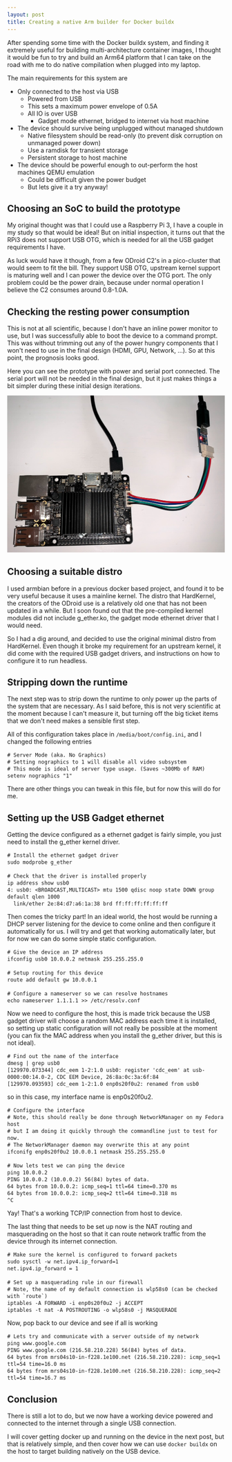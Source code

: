 ```yaml
---
layout: post
title: Creating a native Arm builder for Docker buildx
---
```


After spending some time with the Docker buildx system, and finding it extremely useful for building multi-architecture container images, I thought it would be fun to try and build an Arm64 platform that I can take on the road with me to do native compilation when plugged into my laptop.

The main requirements for this system are
* Only connected to the host via USB
  * Powered from USB
  * This sets a maximum power envelope of 0.5A
  * All IO is over USB
    * Gadget mode ethernet, bridged to internet via host machine
* The device should survive being unplugged without managed shutdown
  * Native filesystem should be read-only (to prevent disk corruption on unmanaged power down)
  * Use a ramdisk for transient storage
  * Persistent storage to host machine
* The device should be powerful enough to out-perform the host machines QEMU emulation
  * Could be difficult given the power budget
  * But lets give it a try anyway!

## Choosing an SoC to build the prototype
My original thought was that I could use a Raspberry Pi 3, I have a couple in my study so that would be ideal!  But on initial inspection, it turns out that the RPi3 does not support USB OTG, which is needed for all the USB gadget requirements I have.

As luck would have it though, from a few ODroid C2's in a pico-cluster that would seem to fit the bill.  They support USB OTG, upstream kernel support is maturing well and I can power the device over the OTG port.  The only problem could be the power drain, because under normal operation I believe the C2 consumes around 0.8-1.0A.

## Checking the resting power consumption
This is not at all scientific, because I don't have an inline power monitor to use, but I was successfully able to boot the device to a command prompt.  This was without trimming out any of the power hungry components that I won't need to use in the final design (HDMI, GPU, Network, ...).  So at this point, the prognosis looks good.

Here you can see the prototype with power and serial port connected.  The serial port will not be needed in the final design, but it just makes things a bit simpler during these initial design iterations.

![ODroidC2 prototype](/images/posts/Odroid.jpg)

## Choosing a suitable distro
I used armbian before in a previous docker based project, and found it to be very useful because it uses a mainline kernel.  The distro that HardKernel, the creators of the ODroid use is a relatively old one that has not been updated in a while.  But I soon found out that the pre-compiled kernel modules did not include g_ether.ko, the gadget mode ethernet driver that I would need.

So I had a dig around, and decided to use the original minimal distro from HardKernel.  Even though it broke my requirement for an upstream kernel, it did come with the required USB gadget drivers, and instructions on how to configure it to run headless.

## Stripping down the runtime
The next step was to strip down the runtime to only power up the parts of the system that are necessary.  As I said before, this is not very scientific at the moment because I can't measure it, but turning off the big ticket items that we don't need makes a sensible first step.

All of this configuration takes place in `/media/boot/config.ini`, and I changed the following entries

    # Server Mode (aka. No Graphics)
    # Setting nographics to 1 will disable all video subsystem
    # This mode is ideal of server type usage. (Saves ~300Mb of RAM)
    setenv nographics "1"

There are other things you can tweak in this file, but for now this will do for me.

## Setting up the USB Gadget ethernet
Getting the device configured as a ethernet gadget is fairly simple, you just need to install the g_ether kernel driver.

    # Install the ethernet gadget driver  
    sudo modprobe g_ether

    # Check that the driver is installed properly
    ip address show usb0
    4: usb0: <BROADCAST,MULTICAST> mtu 1500 qdisc noop state DOWN group default qlen 1000
      link/ether 2e:84:d7:a6:1a:38 brd ff:ff:ff:ff:ff:ff

Then comes the tricky part!  In an ideal world, the host would be running a DHCP server listening for the device to come online and then configure it automatically for us.  I will try and get that working automatically later, but for now we can do some simple static configuration.

    # Give the device an IP address
    ifconfig usb0 10.0.0.2 netmask 255.255.255.0

    # Setup routing for this device
    route add default gw 10.0.0.1

    # Configure a nameserver so we can resolve hostnames
    echo nameserver 1.1.1.1 >> /etc/resolv.conf

Now we need to configure the host, this is made trick because the USB gadget driver will choose a random MAC address each time it is installed, so setting up static configuration will not really be possible at the moment (you can fix the MAC address when you install the g_ether driver, but this is not ideal).

    # Find out the name of the interface
    dmesg | grep usb0
    [129970.073344] cdc_eem 1-2:1.0 usb0: register 'cdc_eem' at usb-0000:00:14.0-2, CDC EEM Device, 26:8a:0c:3a:6f:84
    [129970.093593] cdc_eem 1-2:1.0 enp0s20f0u2: renamed from usb0

so in this case, my interface name is enp0s20f0u2.

    # Configure the interface
    # Note, this should really be done through NetworkManager on my Fedora host
    # but I am doing it quickly through the commandline just to test for now.
    # The NetworkManager daemon may overwrite this at any point
    ifconifg enp0s20f0u2 10.0.0.1 netmask 255.255.255.0

    # Now lets test we can ping the device
    ping 10.0.0.2
    PING 10.0.0.2 (10.0.0.2) 56(84) bytes of data.
    64 bytes from 10.0.0.2: icmp_seq=1 ttl=64 time=0.370 ms
    64 bytes from 10.0.0.2: icmp_seq=2 ttl=64 time=0.318 ms
    ^C

Yay!  That's a working TCP/IP connection from host to device.

The last thing that needs to be set up now is the NAT routing and masquerading on the host so that it can route network traffic from the device through its internet connection.

    # Make sure the kernel is configured to forward packets
    sudo sysctl -w net.ipv4.ip_forward=1
    net.ipv4.ip_forward = 1

    # Set up a masquerading rule in our firewall
    # Note, the name of my default connection is wlp58s0 (can be checked with `route`)
    iptables -A FORWARD -i enp0s20f0u2 -j ACCEPT
    iptables -t nat -A POSTROUTING -o wlp58s0 -j MASQUERADE

Now, pop back to our device and see if all is working

    # Lets try and communicate with a server outside of my network
    ping www.google.com
    PING www.google.com (216.58.210.228) 56(84) bytes of data.
    64 bytes from mrs04s10-in-f228.1e100.net (216.58.210.228): icmp_seq=1 ttl=54 time=16.0 ms
    64 bytes from mrs04s10-in-f228.1e100.net (216.58.210.228): icmp_seq=2 ttl=54 time=16.7 ms

## Conclusion
There is still a lot to do, but we now have a working device powered and connected to the internet through a single USB connection.

I will cover getting docker up and running on the device in the next post, but that is relatively simple, and then cover how we can use `docker buildx` on the host to target building natively on the USB device.
